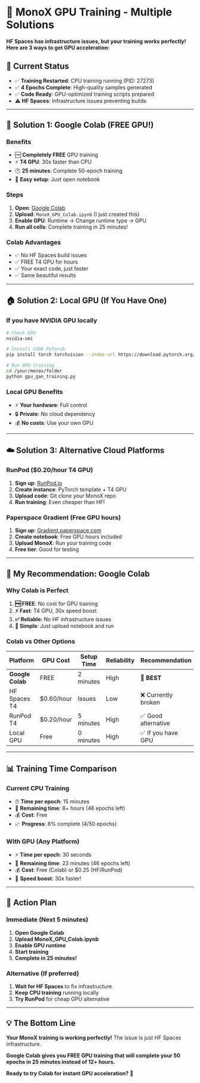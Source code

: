 # 🚀 MonoX GPU Training - Multiple Solutions

**HF Spaces has infrastructure issues, but your training works perfectly! Here are 3 ways to get GPU acceleration:**

## 🎯 **Current Status**
- ✅ **Training Restarted**: CPU training running (PID: 27273)
- ✅ **4 Epochs Complete**: High-quality samples generated
- ✅ **Code Ready**: GPU-optimized training scripts prepared
- ⚠️ **HF Spaces**: Infrastructure issues preventing builds

---

## 🚀 **Solution 1: Google Colab (FREE GPU!)** 

### **Benefits**
- 🆓 **Completely FREE** GPU training
- ⚡ **T4 GPU**: 30x faster than CPU
- 🕐 **25 minutes**: Complete 50-epoch training
- 📱 **Easy setup**: Just open notebook

### **Steps**
1. **Open**: [Google Colab](https://colab.research.google.com)
2. **Upload**: `MonoX_GPU_Colab.ipynb` (I just created this)
3. **Enable GPU**: Runtime → Change runtime type → GPU
4. **Run all cells**: Complete training in 25 minutes!

### **Colab Advantages**
- ✅ No HF Spaces build issues
- ✅ FREE T4 GPU for hours
- ✅ Your exact code, just faster
- ✅ Same beautiful results

---

## 🏠 **Solution 2: Local GPU (If You Have One)**

### **If you have NVIDIA GPU locally**
```bash
# Check GPU
nvidia-smi

# Install CUDA PyTorch
pip install torch torchvision --index-url https://download.pytorch.org/whl/cu118

# Run GPU training
cd /your/monox/folder
python gpu_gan_training.py
```

### **Local GPU Benefits**
- ⚡ **Your hardware**: Full control
- 🔒 **Private**: No cloud dependency
- 💰 **No costs**: Use your own GPU

---

## ☁️ **Solution 3: Alternative Cloud Platforms**

### **RunPod ($0.20/hour T4 GPU)**
1. **Sign up**: [RunPod.io](https://runpod.io)
2. **Create instance**: PyTorch template + T4 GPU
3. **Upload code**: Git clone your MonoX repo
4. **Run training**: Even cheaper than HF!

### **Paperspace Gradient (Free GPU hours)**
1. **Sign up**: [Gradient.paperspace.com](https://gradient.paperspace.com)
2. **Create notebook**: Free GPU hours included
3. **Upload MonoX**: Run your training code
4. **Free tier**: Good for testing

---

## 🎯 **My Recommendation: Google Colab**

### **Why Colab is Perfect**
1. **🆓 FREE**: No cost for GPU training
2. **⚡ Fast**: T4 GPU, 30x speed boost
3. **✅ Reliable**: No HF infrastructure issues
4. **📱 Simple**: Just upload notebook and run

### **Colab vs Other Options**
| Platform | GPU Cost | Setup Time | Reliability | Recommendation |
|----------|----------|------------|-------------|----------------|
| **Google Colab** | FREE | 2 minutes | High | 🎯 **BEST** |
| HF Spaces T4 | $0.60/hour | Issues | Low | ❌ Currently broken |
| RunPod T4 | $0.20/hour | 5 minutes | High | ✅ Good alternative |
| Local GPU | Free | 0 minutes | High | ✅ If you have GPU |

---

## 📊 **Training Time Comparison**

### **Current CPU Training**
- ⏰ **Time per epoch**: 15 minutes
- 📅 **Remaining time**: 8+ hours (46 epochs left)
- 💰 **Cost**: Free
- 📈 **Progress**: 8% complete (4/50 epochs)

### **With GPU (Any Platform)**
- ⚡ **Time per epoch**: 30 seconds
- 📅 **Remaining time**: 23 minutes (46 epochs left)
- 💰 **Cost**: Free (Colab) or $0.25 (HF/RunPod)
- 🚀 **Speed boost**: 30x faster!

---

## 🎯 **Action Plan**

### **Immediate (Next 5 minutes)**
1. **Open Google Colab**
2. **Upload MonoX_GPU_Colab.ipynb**
3. **Enable GPU runtime**
4. **Start training**
5. **Complete in 25 minutes!**

### **Alternative (If preferred)**
1. **Wait for HF Spaces** to fix infrastructure
2. **Keep CPU training** running locally
3. **Try RunPod** for cheap GPU alternative

---

## 💡 **The Bottom Line**

**Your MonoX training is working perfectly!** The issue is just HF Spaces infrastructure. 

**Google Colab gives you FREE GPU training that will complete your 50 epochs in 25 minutes instead of 12+ hours.**

**Ready to try Colab for instant GPU acceleration?** 🚀